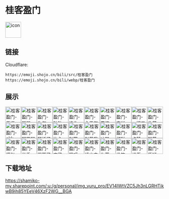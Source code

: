 # 桂客盈门
<img src="https://emoji.shojo.cn/bili/src/桂客盈门/icon.png" width="50" height="50" alt="icon">

## 链接
Cloudflare:
```
https://emoji.shojo.cn/bili/src/桂客盈门
https://emoji.shojo.cn/bili/webp/桂客盈门
```
## 展示
<img src="https://emoji.shojo.cn/bili/src/桂客盈门/桂客盈门-无语.png" width="50" height="50" alt="桂客盈门-无语"><img src="https://emoji.shojo.cn/bili/src/桂客盈门/桂客盈门-哭哭.png" width="50" height="50" alt="桂客盈门-哭哭"><img src="https://emoji.shojo.cn/bili/src/桂客盈门/桂客盈门-生气.png" width="50" height="50" alt="桂客盈门-生气"><img src="https://emoji.shojo.cn/bili/src/桂客盈门/桂客盈门-贴贴.png" width="50" height="50" alt="桂客盈门-贴贴"><img src="https://emoji.shojo.cn/bili/src/桂客盈门/桂客盈门-挠头.png" width="50" height="50" alt="桂客盈门-挠头"><img src="https://emoji.shojo.cn/bili/src/桂客盈门/桂客盈门-心平气和.png" width="50" height="50" alt="桂客盈门-心平气和"><img src="https://emoji.shojo.cn/bili/src/桂客盈门/桂客盈门-震惊.png" width="50" height="50" alt="桂客盈门-震惊"><img src="https://emoji.shojo.cn/bili/src/桂客盈门/桂客盈门-安详.png" width="50" height="50" alt="桂客盈门-安详"><img src="https://emoji.shojo.cn/bili/src/桂客盈门/桂客盈门-一键三连.png" width="50" height="50" alt="桂客盈门-一键三连"><img src="https://emoji.shojo.cn/bili/src/桂客盈门/桂客盈门-收藏.png" width="50" height="50" alt="桂客盈门-收藏"><img src="https://emoji.shojo.cn/bili/src/桂客盈门/桂客盈门-okk.png" width="50" height="50" alt="桂客盈门-okk"><img src="https://emoji.shojo.cn/bili/src/桂客盈门/桂客盈门-阿巴阿巴.png" width="50" height="50" alt="桂客盈门-阿巴阿巴"><img src="https://emoji.shojo.cn/bili/src/桂客盈门/桂客盈门-拜托了.png" width="50" height="50" alt="桂客盈门-拜托了"><img src="https://emoji.shojo.cn/bili/src/桂客盈门/桂客盈门-比心.png" width="50" height="50" alt="桂客盈门-比心"><img src="https://emoji.shojo.cn/bili/src/桂客盈门/桂客盈门-别管.png" width="50" height="50" alt="桂客盈门-别管"><img src="https://emoji.shojo.cn/bili/src/桂客盈门/桂客盈门-别惹我.png" width="50" height="50" alt="桂客盈门-别惹我"><img src="https://emoji.shojo.cn/bili/src/桂客盈门/桂客盈门-冲鸭.png" width="50" height="50" alt="桂客盈门-冲鸭"><img src="https://emoji.shojo.cn/bili/src/桂客盈门/桂客盈门-打咩.png" width="50" height="50" alt="桂客盈门-打咩"><img src="https://emoji.shojo.cn/bili/src/桂客盈门/桂客盈门-点赞.png" width="50" height="50" alt="桂客盈门-点赞"><img src="https://emoji.shojo.cn/bili/src/桂客盈门/桂客盈门-喝茶.png" width="50" height="50" alt="桂客盈门-喝茶"><img src="https://emoji.shojo.cn/bili/src/桂客盈门/桂客盈门-慌张.png" width="50" height="50" alt="桂客盈门-慌张"><img src="https://emoji.shojo.cn/bili/src/桂客盈门/桂客盈门-举手.png" width="50" height="50" alt="桂客盈门-举手"><img src="https://emoji.shojo.cn/bili/src/桂客盈门/桂客盈门-累死了.png" width="50" height="50" alt="桂客盈门-累死了"><img src="https://emoji.shojo.cn/bili/src/桂客盈门/桂客盈门-麻了.png" width="50" height="50" alt="桂客盈门-麻了"><img src="https://emoji.shojo.cn/bili/src/桂客盈门/桂客盈门-嗯哼.png" width="50" height="50" alt="桂客盈门-嗯哼"><img src="https://emoji.shojo.cn/bili/src/桂客盈门/桂客盈门-请出去.png" width="50" height="50" alt="桂客盈门-请出去"><img src="https://emoji.shojo.cn/bili/src/桂客盈门/桂客盈门-失落.png" width="50" height="50" alt="桂客盈门-失落"><img src="https://emoji.shojo.cn/bili/src/桂客盈门/桂客盈门-偷笑.png" width="50" height="50" alt="桂客盈门-偷笑"><img src="https://emoji.shojo.cn/bili/src/桂客盈门/桂客盈门-投币.png" width="50" height="50" alt="桂客盈门-投币"><img src="https://emoji.shojo.cn/bili/src/桂客盈门/桂客盈门-质疑.png" width="50" height="50" alt="桂客盈门-质疑">

## 下载地址

https://shamiko-my.sharepoint.com/:u:/g/personal/img_yuru_pro/EV14lWtVZC5Jh3nLGRHTikwB9ih85YEeV46XzF2WG__BGA